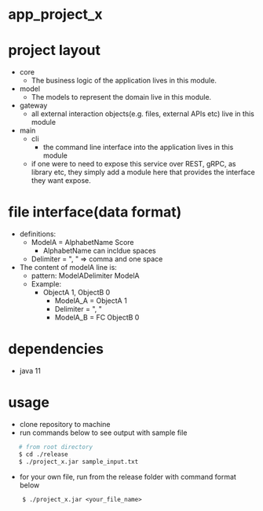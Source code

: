 # app_project_x

# project layout

- core
  - The business logic of the application lives in this module.
- model
  - The models to represent the domain live in this module.
- gateway
  - all external interaction objects(e.g. files, external APIs etc) live in this module
- main
  - cli
    - the command line interface into the application lives in this module
  - if one were to need to expose this service over REST, gRPC, as library etc, they simply add a module here that provides the interface they want expose.

# file interface(data format)

- definitions:
  - ModelA = AlphabetName Score
    - AlphabetName can incldue spaces
  - Delimiter = ", " => comma and one space
- The content of modelA line is:
  - pattern: ModelADelimiter ModelA
  - Example:
    - ObjectA 1, ObjectB 0
      - ModelA_A = ObjectA 1
      - Delimiter = ", "
      - ModelA_B = FC ObjectB 0

# dependencies

- java 11

# usage

- clone repository to machine
- run commands below to see output with sample file

```bash
   # from root directory
   $ cd ./release
   $ ./project_x.jar sample_input.txt
```

- for your own file, run from the release folder with command format below

```
    $ ./project_x.jar <your_file_name>
```
